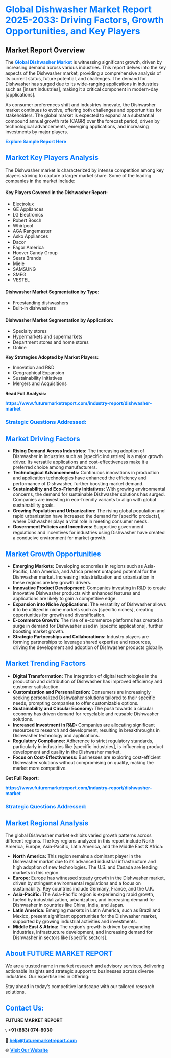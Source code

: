 <h1 style="color: #007BFF;">Global Dishwasher Market Report 2025-2033: Driving Factors, Growth Opportunities, and Key Players</h1>

<section id="overview">
<h2>Market Report Overview</h2>
<p>The <a href="https://www.futuremarketreport.com/industry-report/dishwasher-market" style="color: #007BFF; text-decoration: none;"><strong>Global Dishwasher Market</strong></a> is witnessing significant growth, driven by increasing demand across various industries. This report delves into the key aspects of the Dishwasher market, providing a comprehensive analysis of its current status, future potential, and challenges. The demand for Dishwasher has surged due to its wide-ranging applications in industries such as [insert industries], making it a critical component in modern-day [applications].</p>
<p>As consumer preferences shift and industries innovate, the Dishwasher market continues to evolve, offering both challenges and opportunities for stakeholders. The global market is expected to expand at a substantial compound annual growth rate (CAGR) over the forecast period, driven by technological advancements, emerging applications, and increasing investments by major players.</p>
</section>

<section id="overview">
<p><a href="https://www.futuremarketreport.com/request-sample/reportId=56786" style="color: #007BFF; text-decoration: none;"><strong>Explore Sample Report Here</strong></a></p>
</section>

<section id="key-players">
<h2 style="color: #007BFF;">Market Key Players Analysis</h2>
<p>The Dishwasher market is characterized by intense competition among key players striving to capture a larger market share. Some of the leading companies in the market include:</p>
<h4>Key Players Covered in the Dishwasher Report:</h4>
<ul><li>Electrolux</li><li>GE Appliances</li><li>LG Electronics</li><li>Robert Bosch</li><li>Whirlpool</li><li>AGA Rangemaster</li><li>Asko Appliances</li><li>Dacor</li><li>Fagor America</li><li>Hoover Candy Group</li><li>Sears Brands</li><li>Miele</li><li>SAMSUNG</li><li>SMEG</li><li>VESTEL</li></ul>
<h4>Dishwasher Market Segmentation by Type:</h4>
<ul><li>Freestanding dishwashers</li><li>Built-in dishwashers</li></ul>

<h4>Dishwasher Market Segmentation by Application:</h4>
<ul><li>Specialty stores</li><li>Hypermarkets and supermarkets</li><li>Department stores and home stores</li><li>Online</li></ul>
<p><strong>Key Strategies Adopted by Market Players:</strong></p>
<ul>
<li>Innovation and R&D</li>
<li>Geographical Expansion</li>
<li>Sustainability Initiatives</li>
<li>Mergers and Acquisitions</li>
</ul>
</section>

<section>
<p><strong>Read Full Analysis: </strong></p><a href="https://www.futuremarketreport.com/industry-report/dishwasher-market" style="color: #007BFF; text-decoration: none;"><strong>https://www.futuremarketreport.com/industry-report/dishwasher-market</strong></a>
<h3 style="color: #007BFF;">Strategic Questions Addressed:</h3>
</section>

<section id="driving-factors">
<h2 style="color: #007BFF;">Market Driving Factors</h2>
<ul>
<li><strong>Rising Demand Across Industries:</strong> The increasing adoption of Dishwasher in industries such as [specific industries] is a major growth driver. Its versatile applications and cost-effectiveness make it a preferred choice among manufacturers.</li>
<li><strong>Technological Advancements:</strong> Continuous innovations in production and application technologies have enhanced the efficiency and performance of Dishwasher, further boosting market demand.</li>
<li><strong>Sustainability and Eco-Friendly Initiatives:</strong> With growing environmental concerns, the demand for sustainable Dishwasher solutions has surged. Companies are investing in eco-friendly variants to align with global sustainability goals.</li>
<li><strong>Growing Population and Urbanization:</strong> The rising global population and rapid urbanization have increased the demand for [specific products], where Dishwasher plays a vital role in meeting consumer needs.</li>
<li><strong>Government Policies and Incentives:</strong> Supportive government regulations and incentives for industries using Dishwasher have created a conducive environment for market growth.</li>
</ul>
</section>

<section id="growth-opportunities">
<h2 style="color: #007BFF;">Market Growth Opportunities</h2>
<ul>
<li><strong>Emerging Markets:</strong> Developing economies in regions such as Asia-Pacific, Latin America, and Africa present untapped potential for the Dishwasher market. Increasing industrialization and urbanization in these regions are key growth drivers.</li>
<li><strong>Innovative Product Development:</strong> Companies investing in R&D to create innovative Dishwasher products with enhanced features and applications are likely to gain a competitive edge.</li>
<li><strong>Expansion into Niche Applications:</strong> The versatility of Dishwasher allows it to be utilized in niche markets such as [specific niches], creating opportunities for growth and diversification.</li>
<li><strong>E-commerce Growth:</strong> The rise of e-commerce platforms has created a surge in demand for Dishwasher used in [specific applications], further boosting market growth.</li>
<li><strong>Strategic Partnerships and Collaborations:</strong> Industry players are forming partnerships to leverage shared expertise and resources, driving the development and adoption of Dishwasher products globally.</li>
</ul>
</section>

<section id="trending-factors">
<h2 style="color: #007BFF;">Market Trending Factors</h2>
<ul>
<li><strong>Digital Transformation:</strong> The integration of digital technologies in the production and distribution of Dishwasher has improved efficiency and customer satisfaction.</li>
<li><strong>Customization and Personalization:</strong> Consumers are increasingly seeking personalized Dishwasher solutions tailored to their specific needs, prompting companies to offer customizable options.</li>
<li><strong>Sustainability and Circular Economy:</strong> The push towards a circular economy has driven demand for recyclable and reusable Dishwasher solutions.</li>
<li><strong>Increased Investment in R&D:</strong> Companies are allocating significant resources to research and development, resulting in breakthroughs in Dishwasher technology and applications.</li>
<li><strong>Regulatory Compliance:</strong> Adherence to strict regulatory standards, particularly in industries like [specific industries], is influencing product development and quality in the Dishwasher market.</li>
<li><strong>Focus on Cost-Effectiveness:</strong> Businesses are exploring cost-efficient Dishwasher solutions without compromising on quality, making the market more competitive.</li>
</ul>
</section>

<section>
<p><strong>Get Full Report: </strong></p><a href="https://www.futuremarketreport.com/industry-report/dishwasher-market" style="color: #007BFF; text-decoration: none;"><strong>https://www.futuremarketreport.com/industry-report/dishwasher-market</strong></a>
<h3 style="color: #007BFF;">Strategic Questions Addressed:</h3>
</section>


<section id="regional-analysis">
<h2 style="color: #007BFF;">Market Regional Analysis</h2>
<p>The global Dishwasher market exhibits varied growth patterns across different regions. The key regions analyzed in this report include North America, Europe, Asia-Pacific, Latin America, and the Middle East & Africa:</p>
<ul>
<li><strong>North America:</strong> This region remains a dominant player in the Dishwasher market due to its advanced industrial infrastructure and high adoption of new technologies. The U.S. and Canada are leading markets in this region.</li>
<li><strong>Europe:</strong> Europe has witnessed steady growth in the Dishwasher market, driven by stringent environmental regulations and a focus on sustainability. Key countries include Germany, France, and the U.K.</li>
<li><strong>Asia-Pacific:</strong> The Asia-Pacific region is experiencing rapid growth, fueled by industrialization, urbanization, and increasing demand for Dishwasher in countries like China, India, and Japan.</li>
<li><strong>Latin America:</strong> Emerging markets in Latin America, such as Brazil and Mexico, present significant opportunities for the Dishwasher market, supported by growing industrial activities and investments.</li>
<li><strong>Middle East & Africa:</strong> The region’s growth is driven by expanding industries, infrastructure development, and increasing demand for Dishwasher in sectors like [specific sectors].</li>
</ul>
</section>

<footer>
<h2 style="color: #007BFF;">About FUTURE MARKET REPORT</h2>
<p>We are a trusted name in market research and advisory services, delivering actionable insights and strategic support to businesses across diverse industries. Our expertise lies in offering:</p>

<p>Stay ahead in today’s competitive landscape with our tailored research solutions.</p>

<h2 style="color: #007BFF;">Contact Us:</h2>
<p><strong>FUTURE MARKET REPORT</strong></p>
<p>📞 <strong>+91 (883) 074-8030</strong></p>
<p>📧 <strong><a href="mailto:help@futuremarketreport.com" style="color: #007BFF;">help@futuremarketreport.com</a></strong></p>
<p>🌐 <strong><a href="https://www.futuremarketreport.com/" style="color: #007BFF;">Visit Our Website</a></strong></p>
</footer>